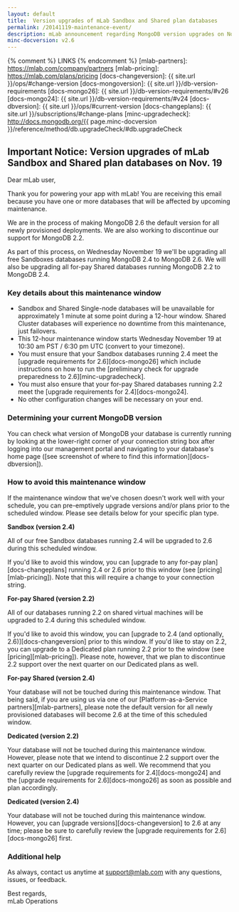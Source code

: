 ```yaml
---
layout: default
title:  Version upgrades of mLab Sandbox and Shared plan databases
permalink: /20141119-maintenance-event/
description: mLab announcement regarding MongoDB version upgrades on November 19, 2014
minc-docversion: v2.6
---
```


{% comment %} LINKS {% endcomment %}
[mlab-partners]:       https://mlab.com/company/partners
[mlab-pricing]:        https://mlab.com/plans/pricing
[docs-changeversion]:  {{ site.url }}/ops/#change-version
[docs-mongoversion]:   {{ site.url }}/db-version-requirements
[docs-mongo26]:        {{ site.url }}/db-version-requirements/#v26
[docs-mongo24]:        {{ site.url }}/db-version-requirements/#v24
[docs-dbversion]:      {{ site.url }}/ops/#current-version
[docs-changeplans]:    {{ site.url }}/subscriptions/#change-plans
[minc-upgradecheck]:   http://docs.mongodb.org/{{ page.minc-docversion }}/reference/method/db.upgradeCheck/#db.upgradeCheck


## Important Notice: Version upgrades of mLab Sandbox and Shared plan databases on Nov. 19

Dear mLab user,

Thank you for powering your app with mLab! You are receiving this email because you have one or more databases that will be affected by upcoming maintenance.

We are in the process of making MongoDB 2.6 the default version for all newly provisioned deployments. We are also working to discontinue our support for MongoDB 2.2.

As part of this process, on Wednesday November 19 we'll be upgrading all free Sandboxes databases running MongoDB 2.4 to MongoDB 2.6. We will also be upgrading all for-pay Shared databases running MongoDB 2.2 to MongoDB 2.4.

### Key details about this maintenance window

- Sandbox and Shared Single-node databases will be unavailable for approximately 1 minute at some point during a 12-hour window. Shared Cluster databases will experience no downtime from this maintenance, just failovers.
- This 12-hour maintenance window starts Wednesday November 19 at 10:30 am PST / 6:30 pm UTC (convert to your timezone).
- You must ensure that your Sandbox databases running 2.4 meet the [upgrade requirements for 2.6][docs-mongo26] which include instructions on how to run the [preliminary check for upgrade preparedness to 2.6][minc-upgradecheck].
- You must also ensure that your for-pay Shared databases running 2.2 meet the [upgrade requirements for 2.4][docs-mongo24]. 
- No other configuration changes will be necessary on your end.


### Determining your current MongoDB version 

You can check what version of MongoDB your database is currently running by looking at the lower-right corner of your connection string box after logging into our management portal and navigating to your database's home page ([see screenshot of where to find this information][docs-dbversion]).

### How to avoid this maintenance window

If the maintenance window that we've chosen doesn't work well with your schedule, you can pre-emptively upgrade versions and/or plans prior to the scheduled window. Please see details below for your specific plan type.

__Sandbox (version 2.4)__

All of our free Sandbox databases running 2.4 will be upgraded to 2.6 during this scheduled window.

If you'd like to avoid this window, you can [upgrade to any for-pay plan][docs-changeplans] running 2.4 or 2.6 prior to this window (see [pricing][mlab-pricing]). Note that this will require a change to your connection string.

__For-pay Shared (version 2.2)__

All of our databases running 2.2 on shared virtual machines will be upgraded to 2.4 during this scheduled window.

If you'd like to avoid this window, you can [upgrade to 2.4 (and optionally, 2.6)][docs-changeversion] prior to this window. If you'd like to stay on 2.2, you can upgrade to a Dedicated plan running 2.2 prior to the window (see [pricing][mlab-pricing]). Please note, however, that we plan to discontinue 2.2 support over the next quarter on our Dedicated plans as well.

__For-pay Shared (version 2.4)__

Your database will not be touched during this maintenance window. That being said, if you are using us via one of our [Platform-as-a-Service partners][mlab-partners], please note the default version for all newly provisioned databases will become 2.6 at the time of this scheduled window.

__Dedicated (version 2.2)__

Your database will not be touched during this maintenance window. However, please note that we intend to discontinue 2.2 support over the next quarter on our Dedicated plans as well. We recommend that you carefully review the [upgrade requirements for 2.4][docs-mongo24] and the [upgrade requirements for 2.6][docs-mongo26] as soon as possible and plan accordingly.

__Dedicated (version 2.4)__

Your database will not be touched during this maintenance window. However, you can [upgrade versions][docs-changeversion] to 2.6 at any time; please be sure to carefully review the [upgrade requirements for 2.6][docs-mongo26] first.

### Additional help

As always, contact us anytime at <support@mlab.com> with any questions, issues, or feedback.

Best regards,  
mLab Operations



